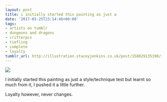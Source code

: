 ```yaml
---
layout: post
title: i initially started this painting as just a
date: '2017-03-25T23:14:46+00:00'
tags:
- artists on tumblr
- dungeons and dragons
- critterpcs
- tiefling
- complete
- loyalty
tumblr_url: http://illustration.staceyjenkins.co.uk/post/158829135198/i-initially-started-this-painting-as-just-a
---
```

 ![](/tumblr_files/tumblr_one8knmN5Y1v28ub8o1_1280.png)  

I initially started this painting as just a style/technique test but learnt so much from it, I pushed it a little further.

Loyalty however, never changes.

